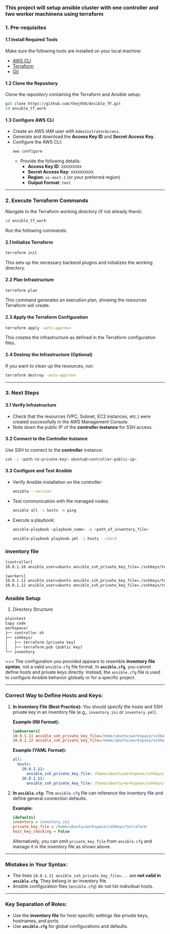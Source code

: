 ### This project will setup ansible cluster with one controller and two worker machinens using terraform 
### **1. Pre-requisites**

#### **1.1 Install Required Tools**
Make sure the following tools are installed on your local machine:
- [AWS CLI](https://docs.aws.amazon.com/cli/latest/userguide/getting-started-install.html)
- [Terraform](https://developer.hashicorp.com/terraform/tutorials/aws-get-started/install-cli)
- [Git](https://git-scm.com/book/en/v2/Getting-Started-Installing-Git)

#### **1.2 Clone the Repository**
Clone the repository containing the Terraform and Ansible setup:
```bash
git clone https://github.com/thej950/Ansible_TF.git
cd ansible_tf_work
```

#### **1.3 Configure AWS CLI**
- Create an AWS IAM user with `AdministratorAccess`.
- Generate and download the **Access Key ID** and **Secret Access Key**.
- Configure the AWS CLI:
  ```bash
  aws configure
  ```
  - Provide the following details:
    - **Access Key ID**: `XXXXXXXXX`
    - **Secret Access Key**: `XXXXXXXXXX`
    - **Region**: `us-east-1` (or your preferred region)
    - **Output Format**: `text`
---

### **2. Execute Terraform Commands**

Navigate to the Terraform working directory (if not already there):
```bash
cd ansible_tf_work
```

Run the following commands:

#### **2.1 Initialize Terraform**
```bash
terraform init
```
This sets up the necessary backend plugins and initializes the working directory.

#### **2.2 Plan Infrastructure**
```bash
terraform plan
```
This command generates an execution plan, showing the resources Terraform will create.

#### **2.3 Apply the Terraform Configuration**
```bash
terraform apply -auto-approve
```
This creates the infrastructure as defined in the Terraform configuration files.

#### **2.4 Destroy the Infrastructure (Optional)**
If you want to clean up the resources, run:
```bash
terraform destroy -auto-approve
```

---

### **3. Next Steps**

#### **3.1 Verify Infrastructure**
- Check that the resources (VPC, Subnet, EC2 instances, etc.) were created successfully in the AWS Management Console.
- Note down the public IP of the **controller instance** for SSH access.

#### **3.2 Connect to the Controller Instance**
Use SSH to connect to the **controller** instance:
```bash
ssh -i <path-to-private-key> ubuntu@<controller-public-ip>
```

#### **3.3 Configure and Test Ansible**
- Verify Ansible installation on the controller:
  ```bash
  ansible --version
  ```
- Test communication with the managed nodes:
  ```bash
  ansible all -i hosts -m ping
  ```

- Execute a playbook:
  ```bash
  ansible-playbook <playbook_name> -i <path_of_inventory_file>
  ```
  ```bash
  ansible-playbook playbook.yml -i hosts --check        
  ```

### inventory file 
```bash
[controller]
10.0.1.10 ansible_user=ubuntu ansible_ssh_private_key_file=./sshkeys/terraform

[workers]
10.0.1.11 ansible_user=ubuntu ansible_ssh_private_key_file=./sshkeys/terraform
10.0.1.12 ansible_user=ubuntu ansible_ssh_private_key_file=./sshkeys/terraform
```

### Ansible Setup
1. Directory Structure
```bash
plaintext
Copy code
workspace/
├── controller.sh
├── sshkeys/
│   ├── terraform (private key)
│   ├── terraform.pub (public key)
└── inventory
```



===
The configuration you provided appears to resemble **inventory file syntax**, not a valid `ansible.cfg` file format. In **`ansible.cfg`**, you cannot define hosts and private keys directly. Instead, the `ansible.cfg` file is used to configure Ansible behavior globally or for a specific project.

---

### **Correct Way to Define Hosts and Keys:**

1. **In Inventory File (Best Practice):**
   You should specify the hosts and SSH private key in an inventory file (e.g., `inventory.ini` or `inventory.yml`).

   **Example (INI Format):**
   ```ini
   [webservers]
   10.0.1.11 ansible_ssh_private_key_file=/home/ubuntu/workspace/sshkeys/terraform
   10.0.1.12 ansible_ssh_private_key_file=/home/ubuntu/workspace/sshkeys/terraform
   ```

   **Example (YAML Format):**
   ```yaml
   all:
     hosts:
       10.0.1.11:
         ansible_ssh_private_key_file: /home/ubuntu/workspace/sshkeys/terraform
       10.0.1.12:
         ansible_ssh_private_key_file: /home/ubuntu/workspace/sshkeys/terraform
   ```

2. **In `ansible.cfg`:**
   The `ansible.cfg` file can reference the inventory file and define general connection defaults.

   **Example:**
   ```ini
   [defaults]
   inventory = inventory.ini
   private_key_file = /home/ubuntu/workspace/sshkeys/terraform
   host_key_checking = False
   ```

   Alternatively, you can omit `private_key_file` from `ansible.cfg` and manage it in the inventory file as shown above.

---

### **Mistakes in Your Syntax:**
- The lines `10.0.1.11 ansible_ssh_private_key_file=...` are **not valid in `ansible.cfg`**. They belong in an inventory file.
- Ansible configuration files (`ansible.cfg`) do not list individual hosts.

---

### **Key Separation of Roles:**
- Use the **inventory file** for host-specific settings like private keys, hostnames, and ports.
- Use **`ansible.cfg`** for global configurations and defaults. 

